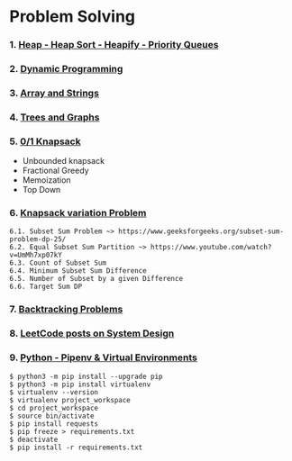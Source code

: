 # Problem Solving

### 1. [Heap - Heap Sort - Heapify - Priority Queues](Heap/README.md)
### 2. [Dynamic Programming](Dynamic_Programming/README.md)
### 3. [Array and Strings](Arrays_and_Strings/README.md)
### 4. [Trees and Graphs](Trees_and_Graphs/README.md)
### 5. [0/1 Knapsack](01-knapsack-problem.py)
* Unbounded knapsack 
* Fractional Greedy
* Memoization
* Top Down
### 6. [Knapsack variation Problem](6-type-knapsack-problem.py)

    6.1. Subset Sum Problem ~> https://www.geeksforgeeks.org/subset-sum-problem-dp-25/
    6.2. Equal Subset Sum Partition ~> https://www.youtube.com/watch?v=UmMh7xp07kY
    6.3. Count of Subset Sum
    6.4. Minimum Subset Sum Difference
    6.5. Number of Subset by a given Difference
    6.6. Target Sum DP
### 7. [Backtracking Problems](https://leetcode.com/discuss/interview-question/1098081/Famous-Backtracking-Problems)
### 8. [LeetCode posts on System Design](https://leetcode.com/discuss/interview-question/1140451/helpful-list-of-leetcode-posts-on-system-design-at-facebook-google-amazon-uber-microsoft)
### 9. [Python - Pipenv & Virtual Environments](https://docs.python-guide.org/dev/virtualenvs/)
```shell
$ python3 -m pip install --upgrade pip
$ python3 -m pip install virtualenv
$ virtualenv --version
$ virtualenv project_workspace
$ cd project_workspace
$ source bin/activate
$ pip install requests
$ pip freeze > requirements.txt
$ deactivate
$ pip install -r requirements.txt
```